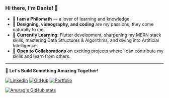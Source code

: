### Hi there, I'm Dante! 👋

- 👀 **I am a Philomath** — a lover of learning and knowledge.
- 🎨 **Designing, videography, and coding** are my passions; they come naturally to me.
- 🌱 **Currently Learning**: Flutter development, sharpening my MERN stack skills, mastering Data Structures & Algorithms, and diving into Artificial Intelligence.
- 💞️ **Open to Collaborations** on exciting projects where I can contribute my skills and learn from others.

---

🚀 **Let's Build Something Amazing Together!**

[![LinkedIn](https://img.shields.io/badge/LinkedIn-Connect-blue?style=for-the-badge&logo=linkedin)](your-linkedin-url)
[![GitHub](https://img.shields.io/badge/GitHub-Follow-black?style=for-the-badge&logo=github)](your-github-url)
[![Portfolio](https://img.shields.io/badge/Portfolio-Explore-orange?style=for-the-badge&logo=web)](your-portfolio-url)

[![Anurag's GitHub stats](https://github-readme-stats.vercel.app/api?username=dantekadagi3)](https://github.com/anuraghazra/github-readme-stats)

<!---
dantekadagi3/dantekadagi3 is a ✨ special ✨ repository because its `README.md` (this file) appears on your GitHub profile.
You can click the Preview link to take a look at your changes.
--->
